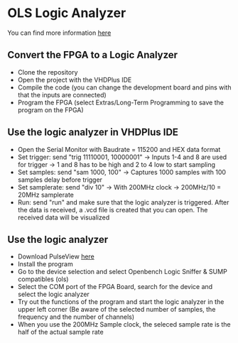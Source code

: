 # OLS Logic Analyzer
You can find more information [here](https://sigrok.org/wiki/Openbench_Logic_Sniffer)

## Convert the FPGA to a Logic Analyzer
- Clone the repository
- Open the project with the VHDPlus IDE
- Compile the code (you can change the development board and pins with that the inputs are connected)
- Program the FPGA (select Extras/Long-Term Programming to save the program on the FPGA)

## Use the logic analyzer in VHDPlus IDE
- Open the Serial Monitor with Baudrate = 115200 and HEX data format
- Set trigger: send "trig 11110001, 10000001" -> Inputs 1-4 and 8 are used for trigger -> 1 and 8 has to be high and 2 to 4 low to start sampling
- Set samples: send "sam 1000, 100" -> Captures 1000 samples with 100 samples delay before trigger
- Set samplerate: send "div 10" -> With 200MHz clock -> 200MHz/10 = 20MHz samplerate
- Run: send "run" and make sure that the logic analyzer is triggered. After the data is received, a .vcd file is created that you can open. The received data will be visualized

## Use the logic analyzer
- Download PulseView [here](https://sigrok.org/wiki/Downloads)
- Install the program
- Go to the device selection and select Openbench Logic Sniffer & SUMP compatibles (ols)
- Select the COM port of the FPGA Board, search for the device and select the logic analyzer
- Try out the functions of the program and start the logic analyzer in the upper left corner
(Be aware of the selected number of samples, the frequency and the number of channels)
- When you use the 200MHz Sample clock, the seleced sample rate is the half of the actual sample rate

